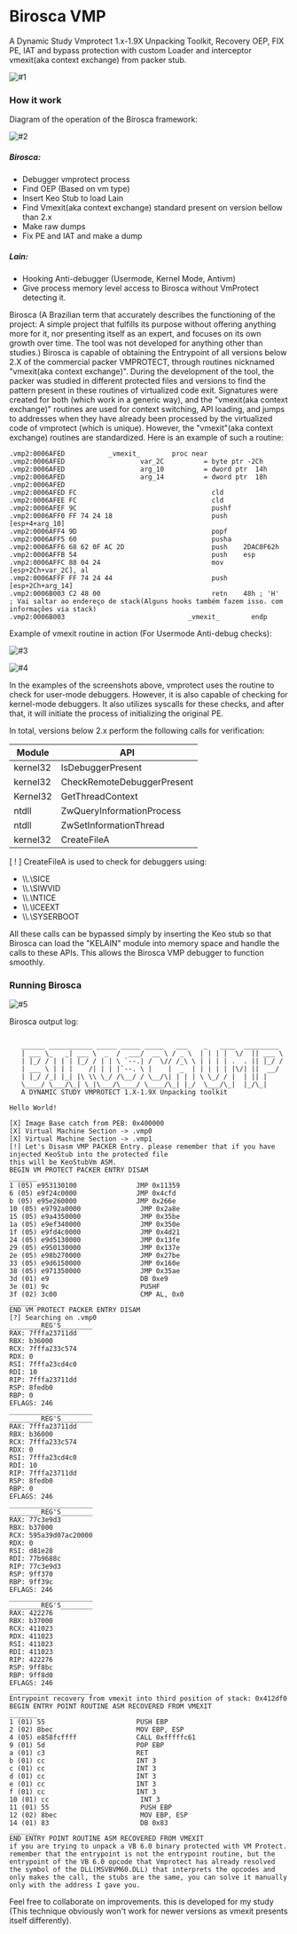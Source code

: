 # Birosca VMP

A Dynamic Study Vmprotect 1.x-1.9X Unpacking Toolkit, Recovery OEP, FIX PE, IAT and bypass protection with custom Loader and interceptor vmexit(aka context exchange) from packer stub.

![#1](imgs/imga.png)

### How it work

Diagram of the operation of the Birosca framework:

![#2](imgs/diagram.jpg)


##### Birosca:
- Debugger vmprotect process
- Find OEP (Based on vm type)
- Insert Keo Stub to load Lain
- Find Vmexit(aka context exchange) standard present on version bellow than 2.x
- Make raw dumps
- Fix PE and IAT and make a dump

##### Lain:
- Hooking Anti-debugger (Usermode, Kernel Mode, Antivm)
- Give process memory level access to Birosca without VmProtect detecting it.

Birosca (A Brazilian term that accurately describes the functioning of the project: A simple project that fulfills its purpose without offering anything more for it, nor presenting itself as an expert, and focuses on its own growth over time. The tool was not developed for anything other than studies.) Birosca is capable of obtaining the Entrypoint of all versions below 2.X of the commercial packer VMPROTECT, through routines nicknamed "vmexit(aka context exchange)". During the development of the tool, the packer was studied in different protected files and versions to find the pattern present in these routines of virtualized code exit. Signatures were created for both (which work in a generic way), and the "vmexit(aka context exchange)" routines are used for context switching, API loading, and jumps to addresses when they have already been processed by the virtualized code of vmprotect (which is unique). However, the "vmexit"(aka context exchange) routines are standardized. Here is an example of such a routine:

```
.vmp2:0006AFED			 _vmexit_        proc near
.vmp2:0006AFED                   var_2C          = byte ptr -2Ch
.vmp2:0006AFED                   arg_10          = dword ptr  14h
.vmp2:0006AFED                   arg_14          = dword ptr  18h
.vmp2:0006AFED
.vmp2:0006AFED FC                                  cld
.vmp2:0006AFEE FC                                  cld
.vmp2:0006AFEF 9C                                  pushf
.vmp2:0006AFF0 FF 74 24 18                         push    [esp+4+arg_10]
.vmp2:0006AFF4 9D                                  popf
.vmp2:0006AFF5 60                                  pusha
.vmp2:0006AFF6 68 62 0F AC 2D                      push    2DAC0F62h
.vmp2:0006AFFB 54                                  push    esp
.vmp2:0006AFFC 88 04 24                            mov     [esp+2Ch+var_2C], al
.vmp2:0006AFFF FF 74 24 44                         push    [esp+2Ch+arg_14]
.vmp2:0006B003 C2 48 00                            retn    48h ; 'H'       ; Vai saltar ao endereço de stack(Alguns hooks também fazem isso. com informações via stack)
.vmp2:0006B003                               _vmexit_        endp
```
Example of vmexit routine in action (For Usermode Anti-debug checks):


![#3](imgs/imgb.png)

![#4](imgs/imgc.png)

In the examples of the screenshots above, vmprotect uses the routine to check for user-mode debuggers. However, it is also capable of checking for kernel-mode debuggers. It also utilizes syscalls for these checks, and after that, it will initiate the process of initializing the original PE.

In total, versions below 2.x perform the following calls for verification:

| Module   | API                        |
|----------|----------------------------|
| kernel32 | IsDebuggerPresent          |
| kernel32 | CheckRemoteDebuggerPresent |
| Kernel32 | GetThreadContext           |
| ntdll    | ZwQueryInformationProcess  |
| ntdll    | ZwSetInformationThread     |
| kernel32 | CreateFileA                |

[ ! ] CreateFileA is used to check for debuggers using:
- \\\\.\\SICE
- \\\\.\\SIWVID
- \\\\.\\NTICE
- \\\\.\\ICEEXT
- \\\\.\\SYSERBOOT

All these calls can be bypassed simply by inserting the Keo stub so that Birosca can load the "KELAIN" module into memory space and handle the calls to these APIs. This allows the Birosca VMP debugger to function smoothly.

### Running Birosca

![#5](imgs/working.gif)

Birosca output log:

```

   ______ ___________ _____ _____ _____   ___    _   ____  _________ 
   | ___ \_   _| ___ \  _  /  ___/  __ \ / _ \  | | | |  \/  || ___ \
   | |_/ / | | | |_/ / | | \ `--.| /  \// /_\ \ | | | | .  . || |_/ /
   | ___ \ | | |    /| | | |`--. \ |    |  _  | | | | | |\/| ||  __/ 
   | |_/ /_| |_| |\ \\ \_/ /\__/ / \__/\| | | | \ \_/ / |  | || |    
   \____/ \___/\_| \_|\___/\____/ \____/\_| |_/  \___/\_|  |_/\_|     
   A DYNAMIC STUDY VMPROTECT 1.X-1.9X Unpacking toolkit                                                   
    
Hello World!

[X] Image Base catch from PEB: 0x400000
[X] Virtual Machine Section -> .vmp0
[X] Virtual Machine Section -> .vmp1
[!] Let's Disasm VMP PACKER Entry. please remember that if you have injected KeoStub into the protected file
this will be KeoStubVm ASM.
BEGIN VM PROTECT PACKER ENTRY DISAM
_______
1 (05) e953130100               JMP 0x11359
6 (05) e9f24c0000               JMP 0x4cfd
b (05) e95e260000               JMP 0x266e
10 (05) e9792a0000               JMP 0x2a8e
15 (05) e9a4350000               JMP 0x35be
1a (05) e9ef340000               JMP 0x350e
1f (05) e9fd4c0000               JMP 0x4d21
24 (05) e9d5130000               JMP 0x13fe
29 (05) e950130000               JMP 0x137e
2e (05) e98b270000               JMP 0x27be
33 (05) e9d6150000               JMP 0x160e
38 (05) e971350000               JMP 0x35ae
3d (01) e9                       DB 0xe9
3e (01) 9c                       PUSHF
3f (02) 3c00                     CMP AL, 0x0
_______
END VM PROTECT PACKER ENTRY DISAM
[?] Searching on .vmp0
________REG'S________
RAX: 7fffa23711dd
RBX: b36000
RCX: 7fffa233c574
RDX: 0
RSI: 7fffa23cd4c0
RDI: 10
RIP: 7fffa23711dd
RSP: 8fedb0
RBP: 0
EFLAGS: 246
_____________________
________REG'S________
RAX: 7fffa23711dd
RBX: b36000
RCX: 7fffa233c574
RDX: 0
RSI: 7fffa23cd4c0
RDI: 10
RIP: 7fffa23711dd
RSP: 8fedb0
RBP: 0
EFLAGS: 246
_____________________
________REG'S________
RAX: 77c3e9d3
RBX: b37000
RCX: 595a39d07ac20000
RDX: 0
RSI: d81e28
RDI: 77b9688c
RIP: 77c3e9d3
RSP: 9ff370
RBP: 9ff39c
EFLAGS: 246
_____________________
________REG'S________
RAX: 422276
RBX: b37000
RCX: 411023
RDX: 411023
RSI: 411023
RDI: 411023
RIP: 422276
RSP: 9ff8bc
RBP: 9ff8d0
EFLAGS: 246
_____________________
Entrypoint recovery from vmexit into third position of stack: 0x412df0
BEGIN ENTRY POINT ROUTINE ASM RECOVERED FROM VMEXIT
_______
1 (01) 55                       PUSH EBP
2 (02) 8bec                     MOV EBP, ESP
4 (05) e858fcffff               CALL 0xfffffc61
9 (01) 5d                       POP EBP
a (01) c3                       RET
b (01) cc                       INT 3
c (01) cc                       INT 3
d (01) cc                       INT 3
e (01) cc                       INT 3
f (01) cc                       INT 3
10 (01) cc                       INT 3
11 (01) 55                       PUSH EBP
12 (02) 8bec                     MOV EBP, ESP
14 (01) 83                       DB 0x83
_______
END ENTRY POINT ROUTINE ASM RECOVERED FROM VMEXIT
if you are trying to unpack a VB 6.0 binary protected with VM Protect. remember that the entrypoint is not the entrypoint routine, but the entrypoint of the VB 6.0 opcode that Vmprotect has already resolved the symbol of the DLL(MSVBVM60.DLL) that interprets the opcodes and only makes the call, the stubs are the same, you can solve it manually only with the address I gave you.
```

Feel free to collaborate on improvements. this is developed for my study (This technique obviously won't work for newer versions as vmexit presents itself differently).